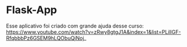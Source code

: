 # Flask-App

Esse aplicativo foi criado com grande ajuda desse curso: https://www.youtube.com/watch?v=zRwy8gtgJ1A&index=1&list=PLillGF-RfqbbbPz6GSEM9hLQObuQjNoj_

